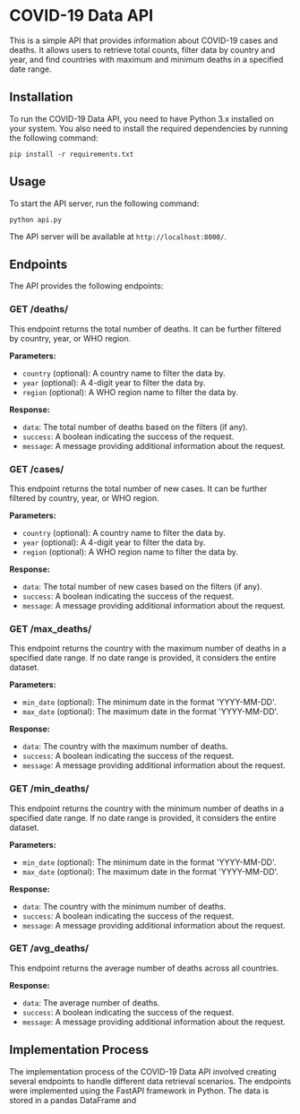 # COVID-19 Data API

This is a simple API that provides information about COVID-19 cases and deaths. It allows users to retrieve total counts, filter data by country and year, and find countries with maximum and minimum deaths in a specified date range.

## Installation

To run the COVID-19 Data API, you need to have Python 3.x installed on your system. You also need to install the required dependencies by running the following command:

```
pip install -r requirements.txt
```

## Usage

To start the API server, run the following command:

```
python api.py
```

The API server will be available at `http://localhost:8000/`.

## Endpoints

The API provides the following endpoints:

### GET /deaths/

This endpoint returns the total number of deaths. It can be further filtered by country, year, or WHO region.

**Parameters:**

- `country` (optional): A country name to filter the data by.
- `year` (optional): A 4-digit year to filter the data by.
- `region` (optional): A WHO region name to filter the data by.

**Response:**

- `data`: The total number of deaths based on the filters (if any).
- `success`: A boolean indicating the success of the request.
- `message`: A message providing additional information about the request.

### GET /cases/

This endpoint returns the total number of new cases. It can be further filtered by country, year, or WHO region.

**Parameters:**

- `country` (optional): A country name to filter the data by.
- `year` (optional): A 4-digit year to filter the data by.
- `region` (optional): A WHO region name to filter the data by.

**Response:**

- `data`: The total number of new cases based on the filters (if any).
- `success`: A boolean indicating the success of the request.
- `message`: A message providing additional information about the request.

### GET /max_deaths/

This endpoint returns the country with the maximum number of deaths in a specified date range. If no date range is provided, it considers the entire dataset.

**Parameters:**

- `min_date` (optional): The minimum date in the format 'YYYY-MM-DD'.
- `max_date` (optional): The maximum date in the format 'YYYY-MM-DD'.

**Response:**

- `data`: The country with the maximum number of deaths.
- `success`: A boolean indicating the success of the request.
- `message`: A message providing additional information about the request.

### GET /min_deaths/

This endpoint returns the country with the minimum number of deaths in a specified date range. If no date range is provided, it considers the entire dataset.

**Parameters:**

- `min_date` (optional): The minimum date in the format 'YYYY-MM-DD'.
- `max_date` (optional): The maximum date in the format 'YYYY-MM-DD'.

**Response:**

- `data`: The country with the minimum number of deaths.
- `success`: A boolean indicating the success of the request.
- `message`: A message providing additional information about the request.

### GET /avg_deaths/

This endpoint returns the average number of deaths across all countries.

**Response:**

- `data`: The average number of deaths.
- `success`: A boolean indicating the success of the request.
- `message`: A message providing additional information about the request.

## Implementation Process

The implementation process of the COVID-19 Data API involved creating several endpoints to handle different data retrieval scenarios. The endpoints were implemented using the FastAPI framework in Python. The data is stored in a pandas DataFrame and
